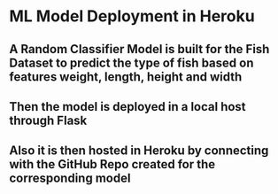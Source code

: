 # ML Model Deployment in Heroku
## A Random Classifier Model is built for the Fish Dataset to predict the type of fish based on features weight, length, height and width
## Then the model is deployed in a local host through Flask
## Also it is then hosted in Heroku by connecting with the GitHub Repo created for the corresponding model 
